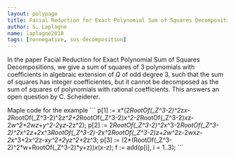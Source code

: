 ```yaml
---
layout: polypage
title: Facial Reduction for Exact Polynomial Sum of Squares Decompositions
author: S. Laplagne
name: laplagne2018
tags: [nonnegative, sos-decomposition]
---
```


In the paper Facial Reduction for Exact Polynomial Sum of Squares Decompositions, we give a sum of squares of 3 polynomials with coefficients in algebraic extension of $Q$ of odd degree 3, such that the sum of squares has integer coefficientes, but it cannot be decomposed as the sum of squares of polynomials with rational coefficients.
This answers an open question by C. Scheiderer.

Maple code for the example
´´´
p[1] := x*(2*RootOf(_Z^3-2)^2*z*x-2*RootOf(_Z^3-2)^2*z^2+2*RootOf(_Z^3-2)*x^2-2*RootOf(_Z^3-2)*x*z-2*w^2+2*w*z+y^2-2*y*z-2*z^2);
p[2] := 2*RootOf(_Z^3-2)^2*x^3-2*RootOf(_Z^3-2)^2*x^2*z+2*x^3*RootOf(_Z^3-2)-2*x^2*RootOf(_Z^3-2)*z+2*w^2*z-2*w*x*z-2*x^3+2*x^2*z-x*y^2+2*y*z^2+2*z^3;
p[3] := (2*(RootOf(_Z^3-2)^2*w+RootOf(_Z^3-2)*y+z))*x*(x-z);
f := add(p[i], i = 1..3);
´´´

